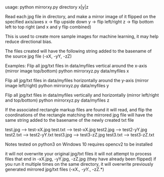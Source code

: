 usage: python mirrorxy.py directory x|y|z

Read each jpg file in directory, and make a mirror image of it flipped on the specified axis/axes
  x  -> flip upside down
  y  -> flip left/right
  z -> flip bottom left to top right (and x and y flip combined)

This is used to create more sample images for machine learning, it may help reduce directional bias.

The files created will have the following string added to the basename of the source jpg file (-xX, -yY, -zZ)

Examples:
 Flip all jpg/txt files in data/myfiles vertical around the x-axis (mirror image top/bottom)
       python mirrorxyz.py data/myfiles x

 Flip all jpg/txt files in data/myfiles horizontally around the y-axis (mirror image left/right)
       python mirrorxyz.py data/myfiles y

 Flip all jpg/txt files in data/myfiles vertically and horizontally (mirror left/right and top/bottom)
       python mirrorxyz.py data/myfiles z

If the associated rectangle markup files are found it will read, and flip the coordinations of the rectangle
matching the mirrored jpg file will have the same string added to the basename of the newly created txt file

  test.jpg --> test-xX.jpg
  test.txt --> test-xX.jpg
  test2.jpg --> test2-yY.jpg
  test2.txt --> test2-yY.txt
  test3.jpg --> test3-zZ.jpg
  test3.txt --> test3-zZ.txt

Notes
   tested on python3 on Windows 10
   requires opencv2 to be installed

   it will not overwrite your original jpg/txt files
   it will not attempt to process files that end in -xX.jpg, -yY.jpg, -zZ.jpg (they have already been flipped)
   if you run it multiple times on the same directory, it will overwrite previously generated mirrored jpg/txt files (-xX.*, -yY.*, -zZ.*)
    

